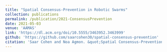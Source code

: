 ```yaml
---
title: "Spatial Consensus-Prevention in Robotic Swarms"
collection: publications
permalink: /publication/2021-ConsensusPrevention
date: 2021-05-03
venue: 'AAMAS'
link: 'https://dl.acm.org/doi/10.5555/3463952.3463999'
github: 'https://github.com/saarcohen30/spatial-consensus-prevention'
citation: 'Saar Cohen and Noa Agmon. &quot;Spatial Consensus-Prevention in Robotic Swarms.&quot; <i>In AAMAS 2021: Proceedings of the 20th International Conference on Autonomous Agents and Multiagent Systems</i>, 2021.'
---
```

